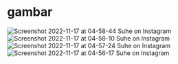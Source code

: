 # gambar
![Screenshot 2022-11-17 at 04-58-44 Suhe on Instagram](https://user-images.githubusercontent.com/118400188/202304669-9e6b02aa-fd5c-4605-84db-2087cfb4d757.png)
![Screenshot 2022-11-17 at 04-58-10 Suhe on Instagram](https://user-images.githubusercontent.com/118400188/202304678-be31c982-a2ad-49a8-87db-76e507c4f4ce.png)
![Screenshot 2022-11-17 at 04-57-24 Suhe on Instagram](https://user-images.githubusercontent.com/118400188/202304681-284e835f-dfce-455b-83af-cbfd5c471047.png)
![Screenshot 2022-11-17 at 04-56-17 Suhe on Instagram](https://user-images.githubusercontent.com/118400188/202304683-6e67026c-f1d2-45d6-9b22-749d10e60a26.png)
